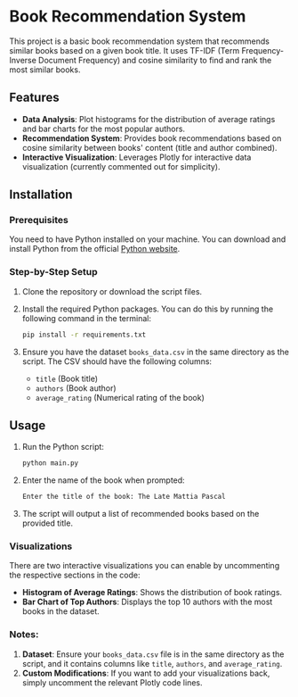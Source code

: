 # Book Recommendation System

This project is a basic book recommendation system that recommends similar books based on a given book title. It uses TF-IDF (Term Frequency-Inverse Document Frequency) and cosine similarity to find and rank the most similar books.

## Features

- **Data Analysis**: Plot histograms for the distribution of average ratings and bar charts for the most popular authors.
- **Recommendation System**: Provides book recommendations based on cosine similarity between books' content (title and author combined).
- **Interactive Visualization**: Leverages Plotly for interactive data visualization (currently commented out for simplicity).

## Installation

### Prerequisites

You need to have Python installed on your machine. You can download and install Python from the official [Python website](https://www.python.org/).

### Step-by-Step Setup

1. Clone the repository or download the script files.
   
2. Install the required Python packages. You can do this by running the following command in the terminal:

   ```bash
   pip install -r requirements.txt
   ```

3. Ensure you have the dataset `books_data.csv` in the same directory as the script. The CSV should have the following columns: 
   - `title` (Book title)
   - `authors` (Book author)
   - `average_rating` (Numerical rating of the book)

## Usage

1. Run the Python script:

   ```bash
   python main.py
   ```

2. Enter the name of the book when prompted:

   ```bash
   Enter the title of the book: The Late Mattia Pascal
   ```

3. The script will output a list of recommended books based on the provided title.

### Visualizations

There are two interactive visualizations you can enable by uncommenting the respective sections in the code:
- **Histogram of Average Ratings**: Shows the distribution of book ratings.
- **Bar Chart of Top Authors**: Displays the top 10 authors with the most books in the dataset.


### Notes:
1. **Dataset**: Ensure your `books_data.csv` file is in the same directory as the script, and it contains columns like `title`, `authors`, and `average_rating`.
2. **Custom Modifications**: If you want to add your visualizations back, simply uncomment the relevant Plotly code lines.